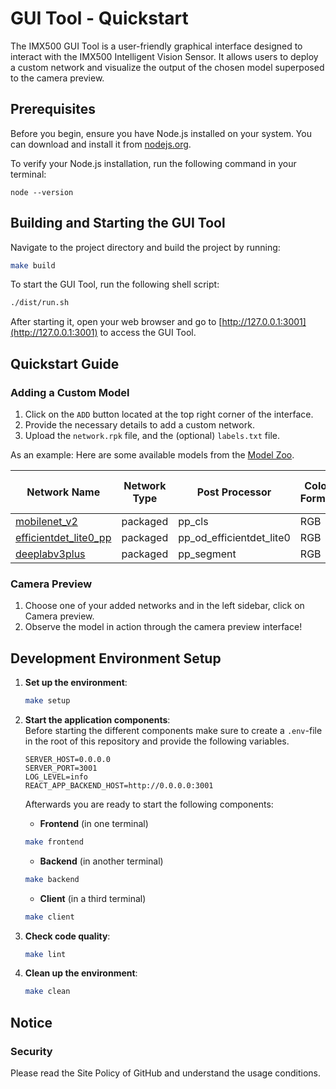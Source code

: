 # GUI Tool - Quickstart

The IMX500 GUI Tool is a user-friendly graphical interface designed to interact with the IMX500 Intelligent Vision Sensor. It allows users to deploy a custom network and visualize the output of the chosen model superposed to the camera preview.

## Prerequisites

Before you begin, ensure you have Node.js installed on your system. You can download and install it from [nodejs.org](https://nodejs.org/).

To verify your Node.js installation, run the following command in your terminal:

```
node --version
```

## Building and Starting the GUI Tool

Navigate to the project directory and build the project by running:

```bash
make build
```

To start the GUI Tool, run the following shell script:

```bash
./dist/run.sh
```

After starting it, open your web browser and go to [http://127.0.0.1:3001](http://127.0.0.1:3001) to access the GUI Tool.


## Quickstart Guide

### Adding a Custom Model

1. Click on the `ADD` button located at the top right corner of the interface.
2. Provide the necessary details to add a custom network.
3. Upload the `network.rpk` file, and the (optional) `labels.txt` file.

As an example: Here are some available models from the [Model Zoo](https://github.com/SonySemiconductorSolutions/aitrios-rpi-model-zoo-dev/tree/feature-for-oss-release-check).


| Network Name | Network Type | Post Processor | Color Format | Preserve Aspect Ratio | Network File | Labels File |
|--------------|--------------|-----------------|--------------|------------------------|--------------|-------------|
| [mobilenet_v2](https://github.com/SonySemiconductorSolutions/aitrios-rpi-model-zoo-dev/tree/feature-for-oss-release-check/models/classification/mobilenet_v2) | packaged | pp_cls | RGB | True | [network.rpk](https://github.com/SonySemiconductorSolutions/aitrios-rpi-model-zoo-dev/blob/feature-for-oss-release-check/models/classification/mobilenet_v2/network.rpk) | [imagenet_labels.txt](https://github.com/SonySemiconductorSolutions/aitrios-rpi-model-zoo-dev/blob/feature-for-oss-release-check/assets/imagenet_labels.txt) |
| [efficientdet_lite0_pp](https://github.com/SonySemiconductorSolutions/aitrios-rpi-model-zoo-dev/tree/feature-for-oss-release-check/models/object-detection/efficientdet_lite0_pp) | packaged | pp_od_efficientdet_lite0 | RGB | True | [network.rpk](https://github.com/SonySemiconductorSolutions/aitrios-rpi-model-zoo-dev/blob/feature-for-oss-release-check/models/object-detection/efficientdet_lite0_pp/network.rpk) | [coco_labels.txt](https://github.com/SonySemiconductorSolutions/aitrios-rpi-model-zoo-dev/blob/feature-for-oss-release-check/assets/coco_labels.txt) |
| [deeplabv3plus](https://github.com/SonySemiconductorSolutions/aitrios-rpi-model-zoo-dev/tree/feature-for-oss-release-check/models/segmentation/deeplabv3plus) | packaged | pp_segment | RGB | False | [network.rpk](https://github.com/SonySemiconductorSolutions/aitrios-rpi-model-zoo-dev/blob/feature-for-oss-release-check/models/segmentation/deeplabv3plus/network.rpk) | - |



### Camera Preview

1. Choose one of your added networks and in the left sidebar, click on Camera preview.
2. Observe the model in action through the camera preview interface!


## Development Environment Setup

1. **Set up the environment**:
   ```bash
   make setup
   ```

2. **Start the application components**:  
    Before starting the different components make sure to create a `.env`-file in the root of this repository and provide the following variables.
    ```
    SERVER_HOST=0.0.0.0
    SERVER_PORT=3001
    LOG_LEVEL=info
    REACT_APP_BACKEND_HOST=http://0.0.0.0:3001
    ```

    Afterwards you are ready to start the following components:
    - **Frontend** (in one terminal)
    ```bash
    make frontend
    ```
    - **Backend** (in another terminal)
    ```bash
    make backend
    ```
    - **Client** (in a third terminal)
    ```bash
    make client
    ```

3. **Check code quality**:
   ```bash
   make lint
   ```

4. **Clean up the environment**:
   ```bash
   make clean
   ```

## Notice

### Security

Please read the Site Policy of GitHub and understand the usage conditions.